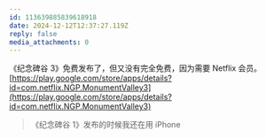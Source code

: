 ```yaml
---
id: 113639885839618918
date: 2024-12-12T12:37:27.119Z
reply: false
media_attachments: 0
---
```


《纪念碑谷 3》免费发布了，但又没有完全免费，因为需要 Netflix 会员。  
[https://play.google.com/store/apps/details?id=com.netflix.NGP.MonumentValley3](https://play.google.com/store/apps/details?id=com.netflix.NGP.MonumentValley3)

> 《纪念碑谷 1》发布的时候我还在用 iPhone

